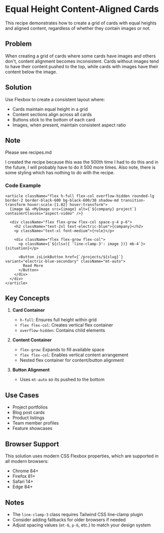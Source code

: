 # Equal Height Content-Aligned Cards

This recipe demonstrates how to create a grid of cards with equal heights and aligned content, regardless of whether they contain images or not.

## Problem

When creating a grid of cards where some cards have images and others don't, content alignment becomes inconsistent. Cards without images tend to have their content pushed to the top, while cards with images have their content below the image.

## Solution

Use Flexbox to create a consistent layout where:

- Cards maintain equal height in a grid
- Content sections align across all cards
- Buttons stick to the bottom of each card
- Images, when present, maintain consistent aspect ratio

## Note

Please see recipes.md

I created the recipe because this was the 500th time I had to do this and in the future, I will probably have to do it 500 more times. Also note, there is some styling which has nothing to do with the recipe.

### Code Example

```tsx
<article className="flex h-full flex-col overflow-hidden rounded-lg border-2 border-black-600 bg-black-600/30 shadow-md transition-transform hover:scale-[1.02] hover:transform">
  {image && <MyImage src={image} alt={`${company} project`} containerClasses="aspect-video" />}

  <div className="flex flex-grow flex-col space-y-4 p-6">
    <h2 className="text-2xl text-electric-blue">{company}</h2>
    <p className="text-xl font-medium">{role}</p>

    <div className="flex flex-grow flex-col">
      <p className={`${clsx({ 'line-clamp-3': image })} mb-4`}>{situation}</p>

      <Button isLinkButton href={`/projects/${slug}`} variant="electric-blue-secondary" className="mt-auto">
        Read More
      </Button>
    </div>
  </div>
</article>
```

## Key Concepts

1. **Card Container**

   - `h-full`: Ensures full height within grid
   - `flex flex-col`: Creates vertical flex container
   - `overflow-hidden`: Contains child elements

2. **Content Container**

   - `flex-grow`: Expands to fill available space
   - `flex flex-col`: Enables vertical content arrangement
   - Nested flex container for content/button alignment

3. **Button Alignment**
   - Uses `mt-auto` so its pushed to the bottom

## Use Cases

- Project portfolios
- Blog post cards
- Product listings
- Team member profiles
- Feature showcases

## Browser Support

This solution uses modern CSS Flexbox properties, which are supported in all modern browsers:

- Chrome 84+
- Firefox 81+
- Safari 14+
- Edge 84+

## Notes

- The `line-clamp-3` class requires Tailwind CSS line-clamp plugin
- Consider adding fallbacks for older browsers if needed
- Adjust spacing values (`mt-6`, `p-6`, etc.) to match your design system
